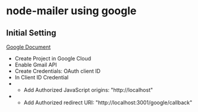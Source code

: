 # node-mailer using google

## Initial Setting
[Google Document](https://developers.google.com/identity/protocols/oauth2/web-server#node.js)
- Create Project in Google Cloud
- Enable Gmail API
- Create Credentials: OAuth client ID
- In Client ID Credential
- - Add Authorized JavaScript origins: "http://localhost"
- - Add Authorized redirect URI: "http://localhost:3001/google/callback"

